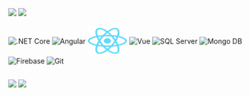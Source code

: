  <div>
  <img height="180em" src="https://github-readme-stats.vercel.app/api?username=paulobusch&show_icons=true&theme=dracula&include_all_commits=true&hide=TotalPRs"/>
  <img height="180em" src="https://github-readme-stats.vercel.app/api/top-langs/?username=paulobusch&layout=compact&langs_count=6&theme=dracula&hide=HTML,CSS,PowerShell,PHP,Smalltalk"/>
</div>
<div style="display: inline_block"><br>
  <img align="center" alt=".NET Core" title=".NET Core" height="60" width="80" src="https://cdn.jsdelivr.net/gh/devicons/devicon/icons/dotnetcore/dotnetcore-original.svg">
  <img align="center" alt="Angular" title="Angular" height="60" width="80" src="https://cdn.jsdelivr.net/gh/devicons/devicon/icons/angularjs/angularjs-original.svg">
  <img align="center" alt="React" title="React" height="60" width="80" src="https://raw.githubusercontent.com/devicons/devicon/master/icons/react/react-original.svg">
  <img align="center" alt="Vue" title="Vue" height="60" width="80" src="https://cdn.jsdelivr.net/gh/devicons/devicon/icons/vuejs/vuejs-original-wordmark.svg">
  <img align="center" alt="SQL Server" title="SQL Server" height="60" width="80" src="https://e1it.com.br/uploads/img/produtos/8/cb020d186c2fbe5f3c7c26960f990dde.png">
  <img align="center" alt="Mongo DB" title="Mongo DB" height="60" width="80" src="https://cdn.jsdelivr.net/gh/devicons/devicon/icons/mongodb/mongodb-original.svg">
  <img align="center" alt="Firebase" title="Firebase" height="60" width="80" src="https://cdn.jsdelivr.net/gh/devicons/devicon/icons/firebase/firebase-plain-wordmark.svg">
  <img align="center" alt="Git" title="Git" height="60" width="80" src="https://cdn.jsdelivr.net/gh/devicons/devicon/icons/git/git-original.svg">
</div>

##

<div>
  <a href="https://www.linkedin.com/in/paulo-ricardo-busch" target="_blank"><img src="https://img.shields.io/badge/-LinkedIn-%230077B5?style=for-the-badge&logo=linkedin&logoColor=white" target="_blank"></a> 
  <a href="https://www.youtube.com/channel/UCqqJRY-B7dulTKDDC89DOpw/videos" target="_blank"><img src="https://img.shields.io/badge/YouTube-FF0000?style=for-the-badge&logo=youtube&logoColor=white" target="_blank"></a>
</div>
